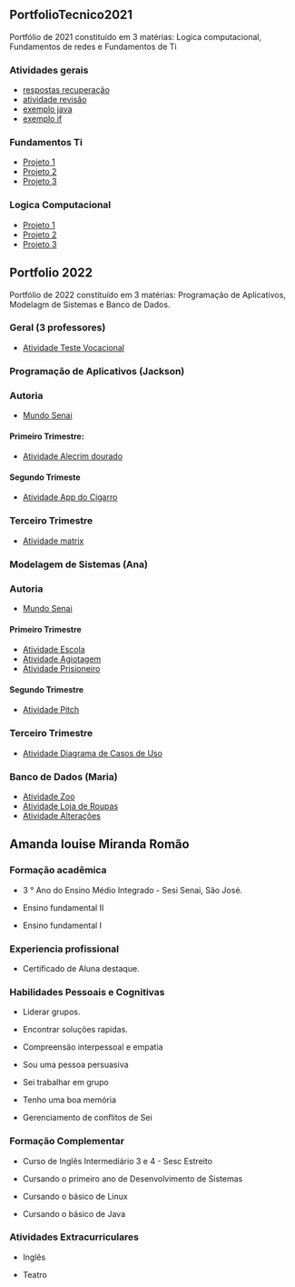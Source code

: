 ## PortfolioTecnico2021
Portfólio de 2021 constituído em 3 matérias: Logica computacional, Fundamentos de redes e Fundamentos de Ti

### Atividades gerais
* [respostas recuperação](/prova)
* [atividade revisão](/Exemplos_sh)
* [exemplo java](/amanda_atividades/logica_computacional)
* [exemplo if](/FundamentosdeTi/exemplos/Atividade1.sh)

### Fundamentos Ti
* [Projeto 1](/FundamentosdeTi/exemplos/Atividade1.sh)
* [Projeto 2](/FundamentosdeTi/exemplos/Atividade2.sh)
* [Projeto 3](/FundamentosdeTi/exemplos/Atividade3.sh)

### Logica Computacional
* [Projeto 1](/logica_computacional/exemplo.java)
* [Projeto 2](/logica_computacional/exemplo2.java)
* [Projeto 3](/logica_computacional/exemplo3.java)


## Portfolio 2022
Portfólio de 2022 constituído em 3 matérias: Programação de Aplicativos, Modelagm de Sistemas e Banco de Dados.

### Geral (3 professores)
* [Atividade Teste Vocacional](https://github.com/AmandaLouiseSenai/PortfolioTecnico/blob/main/Programa%C3%A7%C3%A3o%20de%20Aplicativos/Arcal.zip)

### Programação de Aplicativos (Jackson)
### Autoria
* [Mundo Senai](https://github.com/AmandaLouiseSenai/PortfolioTecnico/blob/main/Modelagem%20de%20Sistemas/Autoria%20Mundo%20senai)

#### Primeiro Trimestre:
* [Atividade Alecrim dourado](https://github.com/AmandaLouiseSenai/PortfolioTecnico/tree/main/Programa%C3%A7%C3%A3o%20de%20Aplicativos/AlecrimDourado)

#### Segundo Trimeste 
* [Atividade App do Cigarro](https://github.com/AmandaLouiseSenai/PortfolioTecnico/blob/main/Programa%C3%A7%C3%A3o%20de%20Aplicativos/Thegoodme%20(2).zip)

### Terceiro Trimestre
* [Atividade matrix](https://github.com/AmandaLouiseSenai/PortfolioTecnico/blob/main/Programa%C3%A7%C3%A3o%20de%20Aplicativos/Matrix.zip)

### Modelagem de Sistemas (Ana)
### Autoria
* [Mundo Senai](https://github.com/AmandaLouiseSenai/PortfolioTecnico/blob/main/Modelagem%20de%20Sistemas/Autoria%20Mundo%20senai)

#### Primeiro Trimestre
* [Atividade Escola](https://github.com/AmandaLouiseSenai/PortfolioTecnico/blob/main/Modelagem%20de%20Sistemas/Atividade%20escola.java)
* [Atividade Agiotagem](https://github.com/AmandaLouiseSenai/PortfolioTecnico/commit/c8cd33a8fa304174235b963f0e3777ad67e10c93)
* [Atividade Prisioneiro](https://github.com/AmandaLouiseSenai/PortfolioTecnico/blob/main/Modelagem%20de%20Sistemas/Presidiario.java)

#### Segundo Trimestre
* [Atividade Pitch](https://github.com/AmandaLouiseSenai/PortfolioTecnico/tree/main/Desenvolvimento%20de%20Sistemas)

### Terceiro Trimestre
* [Atividade Diagrama de Casos de Uso](https://github.com/AmandaLouiseSenai/PortfolioTecnico/blob/main/Modelagem%20de%20Sistemas/Atividade%20diagrama%20de%20casos%20de%20uso)


### Banco de Dados (Maria)
* [Atividade Zoo](https://github.com/AmandaLouiseSenai/PortfolioTecnico/blob/main/Banco%20de%20Dados/Atividade%20zoo.sql)
* [Atividade Loja de Roupas](https://github.com/AmandaLouiseSenai/PortfolioTecnico/new/main/Banco%20de%20Dados)
* [Atividade Alterações](https://github.com/AmandaLouiseSenai/PortfolioTecnico/blob/main/Banco%20de%20Dados/Atividade%20de%20Altera%C3%A7%C3%B5es.sql)

## Amanda louise Miranda Romão
### Formação acadêmica
*  3 ° Ano do Ensino Médio Integrado - Sesi Senai, São José.

*  Ensino fundamental II 

*  Ensino fundamental I
### Experiencia profissional
*  Certificado de Aluna destaque.
### Habilidades Pessoais e Cognitivas
*  Liderar grupos.

*  Encontrar soluções rapidas.

*  Compreensão interpessoal e empatia

*  Sou uma pessoa persuasiva 

*  Sei trabalhar em grupo

*  Tenho uma boa memória 

*  Gerenciamento de conflitos de Sei

### Formação Complementar 
*  Curso de Inglês Intermediário 3 e 4 - Sesc Estreito

*  Cursando o primeiro ano de Desenvolvimento de Sistemas

*  Cursando o básico de Linux

*  Cursando o básico de Java
### Atividades Extracurriculares
*  Inglês

*  Teatro
